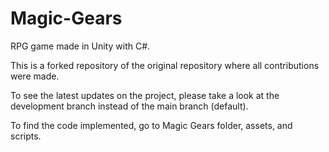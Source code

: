 # Magic-Gears
RPG game made in Unity with C#.

This is a forked repository of the original repository where all contributions were made.

To see the latest updates on the project, please take a look at the development branch instead of the main branch (default).

To find the code implemented, go to Magic Gears folder, assets, and scripts. 
